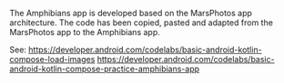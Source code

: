 The Amphibians app is developed based on the MarsPhotos app architecture. The code has been copied, pasted and adapted from the MarsPhotos app to the Amphibians app. 

See: 
https://developer.android.com/codelabs/basic-android-kotlin-compose-load-images
https://developer.android.com/codelabs/basic-android-kotlin-compose-practice-amphibians-app
